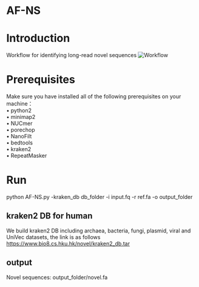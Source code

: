 # AF-NS
# Introduction
Workflow for identifying long-read novel sequences
![Workflow](http://www.bio8.cs.hku.hk/RNA/tmp/AF-NS.png)<br> 

# Prerequisites 
Make sure you have installed all of the following prerequisites on your machine：<br> 
• python2 <br> 
•	minimap2 <br> 
•	NUCmer <br> 
•	porechop<br> 
•	NanoFilt<br> 
•	bedtools<br> 
•	kraken2<br> 
•	RepeatMasker<br> 

# Run
python AF-NS.py -kraken_db db_folder -i input.fq -r ref.fa -o output_folder <br> 

## kraken2 DB for human
We build kraken2 DB including archaea, bacteria, fungi, plasmid, viral and UniVec datasets, the link is as follows <br> 
https://www.bio8.cs.hku.hk/novel/kraken2_db.tar

## output
Novel sequences: output_folder/novel.fa




